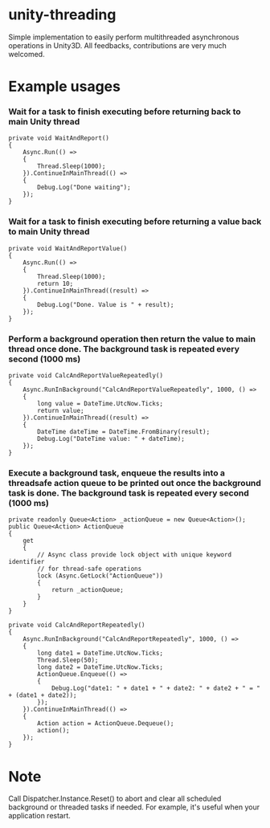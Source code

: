 # unity-threading
Simple implementation to easily perform multithreaded asynchronous operations in Unity3D.
All feedbacks, contributions are very much welcomed.

# Example usages

### Wait for a task to finish executing before returning back to main Unity thread

    private void WaitAndReport()
    {
        Async.Run(() =>
        {
            Thread.Sleep(1000);
        }).ContinueInMainThread(() =>
        {
            Debug.Log("Done waiting");
        });
    }

### Wait for a task to finish executing before returning a value back to main Unity thread

    private void WaitAndReportValue()
    {
        Async.Run(() =>
        {
            Thread.Sleep(1000);
            return 10;
        }).ContinueInMainThread((result) =>
        {
            Debug.Log("Done. Value is " + result);
        });
    }
        
### Perform a background operation then return the value to main thread once done. The background task is repeated every second (1000 ms)

    private void CalcAndReportValueRepeatedly()
    {
        Async.RunInBackground("CalcAndReportValueRepeatedly", 1000, () =>
        {
            long value = DateTime.UtcNow.Ticks;
            return value;
        }).ContinueInMainThread((result) =>
        {
            DateTime dateTime = DateTime.FromBinary(result);
            Debug.Log("DateTime value: " + dateTime);
        });
    }

### Execute a background task, enqueue the results into a threadsafe action queue to be printed out once the background task is done. The background task is repeated every second (1000 ms)

    private readonly Queue<Action> _actionQueue = new Queue<Action>();
    public Queue<Action> ActionQueue
    {
        get
        {
            // Async class provide lock object with unique keyword identifier
            // for thread-safe operations
            lock (Async.GetLock("ActionQueue"))
            {
                return _actionQueue;
            }
        }
    }
    
    private void CalcAndReportRepeatedly()
    {
        Async.RunInBackground("CalcAndReportRepeatedly", 1000, () =>
        {
            long date1 = DateTime.UtcNow.Ticks;
            Thread.Sleep(50);
            long date2 = DateTime.UtcNow.Ticks;
            ActionQueue.Enqueue(() =>
            {
                Debug.Log("date1: " + date1 + " + date2: " + date2 + " = " + (date1 + date2));
            });
        }).ContinueInMainThread(() =>
        {
            Action action = ActionQueue.Dequeue();
            action();
        });
    }
    
# Note
Call Dispatcher.Instance.Reset() to abort and clear all scheduled background or threaded tasks if needed. For example, it's useful when your application restart.

